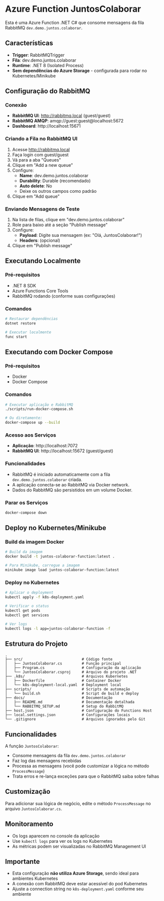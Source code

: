 # Azure Function JuntosColaborar

Esta é uma Azure Function .NET C# que consome mensagens da fila RabbitMQ `dev.demo.juntos.colaborar`.

## Características

- **Trigger**: RabbitMQTrigger
- **Fila**: dev.demo.juntos.colaborar
- **Runtime**: .NET 8 (Isolated Process)
- **Sem dependências do Azure Storage** - configurada para rodar no Kubernetes/Minikube

## Configuração do RabbitMQ

### Conexão
- **RabbitMQ UI**: http://rabbitmq.local (guest/guest)
- **RabbitMQ AMQP**: amqp://guest:guest@localhost:5672
- **Dashboard**: http://localhost:15671

### Criando a Fila no RabbitMQ UI

1. Acesse http://rabbitmq.local
2. Faça login com guest/guest
3. Vá para a aba "Queues"
4. Clique em "Add a new queue"
5. Configure:
   - **Name**: dev.demo.juntos.colaborar
   - **Durability**: Durable (recomendado)
   - **Auto delete**: No
   - Deixe os outros campos como padrão
6. Clique em "Add queue"

### Enviando Mensagens de Teste

1. Na lista de filas, clique em "dev.demo.juntos.colaborar"
2. Role para baixo até a seção "Publish message"
3. Configure:
   - **Payload**: Digite sua mensagem (ex: "Olá, JuntosColaborar!")
   - **Headers**: (opcional)
4. Clique em "Publish message"

## Executando Localmente

### Pré-requisitos
- .NET 8 SDK
- Azure Functions Core Tools
- RabbitMQ rodando (conforme suas configurações)

### Comandos

```bash
# Restaurar dependências
dotnet restore

# Executar localmente
func start
```

## Executando com Docker Compose

### Pré-requisitos
- Docker
- Docker Compose

### Comandos

```bash
# Executar aplicação e RabbitMQ
./scripts/run-docker-compose.sh

# Ou diretamente:
docker-compose up --build
```

### Acesso aos Serviços
- **Aplicação**: http://localhost:7072
- **RabbitMQ UI**: http://localhost:15672 (guest/guest)

### Funcionalidades
- RabbitMQ é iniciado automaticamente com a fila `dev.demo.juntos.colaborar` criada.
- A aplicação conecta-se ao RabbitMQ via Docker network.
- Dados do RabbitMQ são persistidos em um volume Docker.

### Parar os Serviços
```bash
docker-compose down
```

## Deploy no Kubernetes/Minikube

### Build da imagem Docker

```bash
# Build da imagem
docker build -t juntos-colaborar-function:latest .

# Para Minikube, carregue a imagem
minikube image load juntos-colaborar-function:latest
```

### Deploy no Kubernetes

```bash
# Aplicar o deployment
kubectl apply -f k8s-deployment.yaml

# Verificar o status
kubectl get pods
kubectl get services

# Ver logs
kubectl logs -l app=juntos-colaborar-function -f
```

## Estrutura do Projeto

```
.
├── src/                           # Código fonte
│   ├── JuntosColaborar.cs         # Função principal
│   ├── Program.cs                 # Configuração da aplicação
│   └── JuntosColaborar.csproj     # Arquivo do projeto .NET
├── .k8s/                          # Arquivos Kubernetes
│   ├── Dockerfile                 # Container Docker
│   └── k8s-deployment-local.yaml  # Deployment local
├── scripts/                       # Scripts de automação
│   └── build.sh                   # Script de build e deploy
├── docs/                          # Documentação
│   ├── README.md                  # Documentação detalhada
│   └── RABBITMQ_SETUP.md          # Setup do RabbitMQ
├── host.json                      # Configuração do Functions Host
├── local.settings.json            # Configurações locais
└── .gitignore                     # Arquivos ignorados pelo Git
```

## Funcionalidades

A função `JuntosColaborar`:
- Consome mensagens da fila `dev.demo.juntos.colaborar`
- Faz log das mensagens recebidas
- Processa as mensagens (você pode customizar a lógica no método `ProcessMessage`)
- Trata erros e re-lança exceções para que o RabbitMQ saiba sobre falhas

## Customização

Para adicionar sua lógica de negócio, edite o método `ProcessMessage` no arquivo `JuntosColaborar.cs`.

## Monitoramento

- Os logs aparecem no console da aplicação
- Use `kubectl logs` para ver os logs no Kubernetes
- As métricas podem ser visualizadas no RabbitMQ Management UI

## Importante

- Esta configuração **não utiliza Azure Storage**, sendo ideal para ambientes Kubernetes
- A conexão com RabbitMQ deve estar acessível do pod Kubernetes
- Ajuste a connection string no `k8s-deployment.yaml` conforme seu ambiente